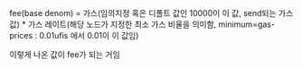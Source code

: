 fee(base denom) = 가스(임의지정 혹은 디폴트 값인 10000이 이 값, send되는 가스값) * 가스 레이트(해당 노드가 지정한 최소 가스 비율을 의미함, minimum=gas-prices : 0.01ufis 에서 0.01이 이 값임)

이렇게 나온 값이 fee가 되는 거임